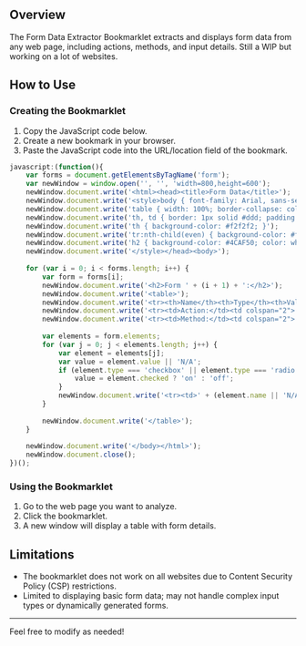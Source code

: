 

## Overview

The Form Data Extractor Bookmarklet extracts and displays form data from any web page, including actions, methods, and input details.
Still a WIP but working on a lot of websites.

## How to Use

### Creating the Bookmarklet

1. Copy the JavaScript code below.
2. Create a new bookmark in your browser.
3. Paste the JavaScript code into the URL/location field of the bookmark.

```javascript
javascript:(function(){
    var forms = document.getElementsByTagName('form');
    var newWindow = window.open('', '', 'width=800,height=600');
    newWindow.document.write('<html><head><title>Form Data</title>');
    newWindow.document.write('<style>body { font-family: Arial, sans-serif; }');
    newWindow.document.write('table { width: 100%; border-collapse: collapse; margin-bottom: 20px; }');
    newWindow.document.write('th, td { border: 1px solid #ddd; padding: 8px; text-align: left; }');
    newWindow.document.write('th { background-color: #f2f2f2; }');
    newWindow.document.write('tr:nth-child(even) { background-color: #f9f9f9; }');
    newWindow.document.write('h2 { background-color: #4CAF50; color: white; padding: 10px; }');
    newWindow.document.write('</style></head><body>');
    
    for (var i = 0; i < forms.length; i++) {
        var form = forms[i];
        newWindow.document.write('<h2>Form ' + (i + 1) + ':</h2>');
        newWindow.document.write('<table>');
        newWindow.document.write('<tr><th>Name</th><th>Type</th><th>Value</th></tr>');
        newWindow.document.write('<tr><td>Action:</td><td colspan="2">' + (form.action || 'N/A') + '</td></tr>');
        newWindow.document.write('<tr><td>Method:</td><td colspan="2">' + (form.method || 'get') + '</td></tr>');
        
        var elements = form.elements;
        for (var j = 0; j < elements.length; j++) {
            var element = elements[j];
            var value = element.value || 'N/A';
            if (element.type === 'checkbox' || element.type === 'radio') {
                value = element.checked ? 'on' : 'off';
            }
            newWindow.document.write('<tr><td>' + (element.name || 'N/A') + '</td><td>' + (element.type || 'N/A') + '</td><td>' + value + '</td></tr>');
        }
        
        newWindow.document.write('</table>');
    }
    
    newWindow.document.write('</body></html>');
    newWindow.document.close();
})();
```

### Using the Bookmarklet

1. Go to the web page you want to analyze.
2. Click the bookmarklet.
3. A new window will display a table with form details.

## Limitations

- The bookmarklet does not work on all websites due to Content Security Policy (CSP) restrictions.
- Limited to displaying basic form data; may not handle complex input types or dynamically generated forms.


---

Feel free to modify as needed!
